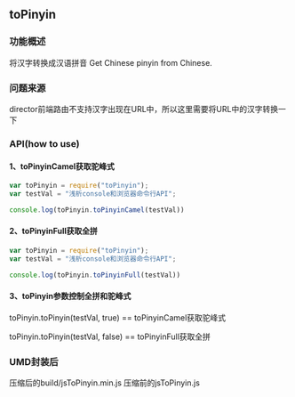 ## toPinyin

### 功能概述

将汉字转换成汉语拼音
Get Chinese pinyin from Chinese.

### 问题来源

director前端路由不支持汉字出现在URL中，所以这里需要将URL中的汉字转换一下

### API(how to use)

#### 1、toPinyinCamel获取驼峰式

```javascript
var toPinyin = require("toPinyin");
var testVal = "浅析console和浏览器命令行API";

console.log(toPinyin.toPinyinCamel(testVal))
```

#### 2、toPinyinFull获取全拼

```javascript
var toPinyin = require("toPinyin");
var testVal = "浅析console和浏览器命令行API";

console.log(toPinyin.toPinyinFull(testVal))
```
#### 3、toPinyin参数控制全拼和驼峰式

toPinyin.toPinyin(testVal, true) == toPinyinCamel获取驼峰式

toPinyin.toPinyin(testVal, false) == toPinyinFull获取全拼

### UMD封装后

压缩后的build/jsToPinyin.min.js
压缩前的jsToPinyin.js

